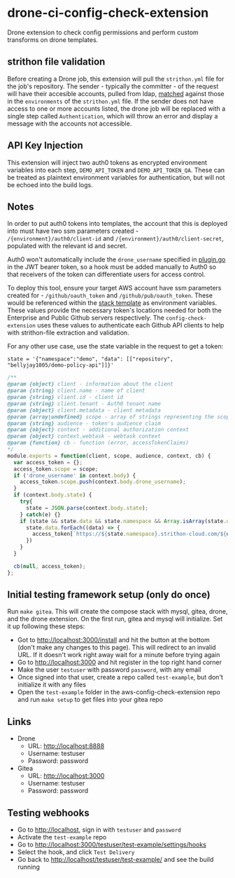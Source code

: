 # drone-ci-config-check-extension

Drone extension to check config permissions and perform custom transforms on drone templates.

## strithon file validation

Before creating a Drone job, this extension will pull the `strithon.yml` file for the job's repository. The sender - typically the committer - of the request will have their accesible accounts, pulled from ldap, [matched](https://github.com/bellyjay1005/aws-ldap-account-map) against those in the `environments` of the `strithon.yml` file. If the sender does not have access to one or more accounts listed, the drone job will be replaced with a single step called `Authentication`, which will throw an error and display a message with the accounts not accessible.

## API Key Injection

This extension will inject two auth0 tokens as encrypted environment variables into each step, `DEMO_API_TOKEN` and `DEMO_API_TOKEN_QA`. These can be treated as plaintext environment variables for authentication, but will not be echoed into the build logs.

## Notes

In order to put auth0 tokens into templates, the account that this is deployed into must have two ssm parameters created - `/{environment}/auth0/client-id` and `/{environment}/auth0/client-secret`, populated with the relevant id and secret.

Auth0 won't automatically include the `drone_username` specified in [plugin.go](plugin/plugin.go) in the JWT bearer token, so a hook must be added manually to Auth0 so that receivers of the token can differentiate users for access control.

To deploy this tool, ensure your target AWS account have ssm parameters created for - `/github/oauth_token` and `/github/pub/oauth_token`. These would be referenced within the [stack template](https://github.com/bellyjay1005/aws-config-check-extension/blob/master/templates/resource.yml) as environment variables. These values provide the necessary token's locations needed for both the Enterprise and Public Github servers respectively. The `config-check-extension` uses these values to authenticate each Github API clients to help with strithon-file extraction and validation.

For any other use case, use the state variable in the request to get a token:

`state = '{"namespace":"demo", "data": [["repository", "bellyjay1005/demo-policy-api"]]}'`

```js
/**
@param {object} client - information about the client
@param {string} client.name - name of client
@param {string} client.id - client id
@param {string} client.tenant - Auth0 tenant name
@param {object} client.metadata - client metadata
@param {array|undefined} scope - array of strings representing the scope claim or undefined
@param {string} audience - token's audience claim
@param {object} context - additional authorization context
@param {object} context.webtask - webtask context
@param {function} cb - function (error, accessTokenClaims)
*/
module.exports = function(client, scope, audience, context, cb) {
  var access_token = {};
  access_token.scope = scope;
  if ('drone_username' in context.body) {
    access_token.scope.push(context.body.drone_username);
  }
  if (context.body.state) {
    try{
      state = JSON.parse(context.body.state);
    } catch(e) {}
    if (state && state.data && state.namespace && Array.isArray(state.data)) {
      state.data.forEach((data) => {
        access_token[`https://${state.namespace}.strithon-cloud.com/${data[0]}`] = data[1];
      })
    }
  }

  cb(null, access_token);
};
```

## Initial testing framework setup (only do once)

Run `make gitea`. This will create the compose stack with mysql, gitea, drone, and the drone extension. On the first run, gitea and mysql will initialize. Set it up following these steps:

- Got to <http://localhost:3000/install> and hit the button at the bottom (don't make any changes to this page). This will redirect to an invalid URL. If it doesn't work right away wait for a minute before trying again
- Go to <http://localhost:3000> and hit register in the top right hand corner
- Make the user `testuser` with password `password`, with any email
- Once signed into that user, create a repo called `test-example`, but don't initialize it with any files
- Open the `test-example` folder in the aws-config-check-extension repo and run `make setup` to get files into your gitea repo

## Links

- Drone
  - URL: [http://localhost:8888](http://localhost:8888)
  - Username: testuser
  - Password: password
- Gitea
  - URL: [http://localhost:3000](http://localhost:3000)
  - Username: testuser
  - Password: password

## Testing webhooks

- Go to <http://localhost>, sign in with `testuser` and `password`
- Activate the `test-example` repo
- Go to <http://localhost:3000/testuser/test-example/settings/hooks>
- Select the hook, and click `Test Delivery`
- Go back to <http://localhost/testuser/test-example/> and see the build running
